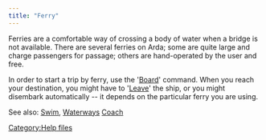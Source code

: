 ```yaml
---
title: "Ferry"
---
```


Ferries are a comfortable way of crossing a body of water when a bridge
is not available. There are several ferries on Arda; some are quite
large and charge passengers for passage; others are hand-operated by the
user and free.

In order to start a trip by ferry, use the '[Board](Board "wikilink")'
command. When you reach your destination, you might have to
'[Leave](Leave "wikilink")' the ship, or you might disembark
automatically -- it depends on the particular ferry you are using.

See also: [Swim](Swim "wikilink"), [Waterways](Waterways "wikilink")
[Coach](Coach "wikilink")

[Category:Help files](Category:Help_files "wikilink")